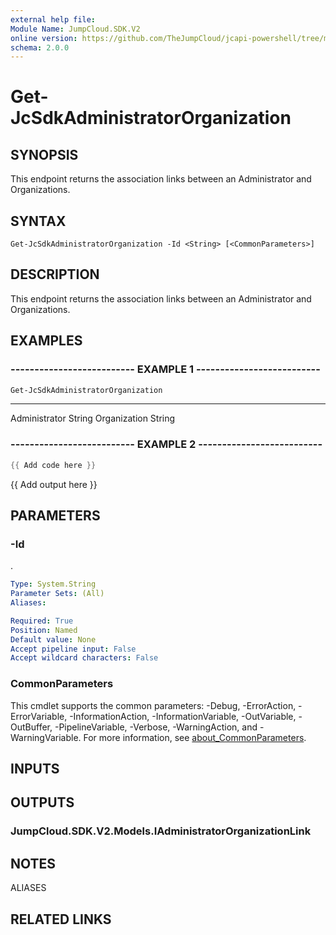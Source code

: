 ```yaml
---
external help file:
Module Name: JumpCloud.SDK.V2
online version: https://github.com/TheJumpCloud/jcapi-powershell/tree/master/SDKs/PowerShell/JumpCloud.SDK.V2/docs/exports/Get-JcSdkAdministratorOrganization.md
schema: 2.0.0
---
```


# Get-JcSdkAdministratorOrganization

## SYNOPSIS
This endpoint returns the association links between an Administrator and Organizations.

## SYNTAX

```
Get-JcSdkAdministratorOrganization -Id <String> [<CommonParameters>]
```

## DESCRIPTION
This endpoint returns the association links between an Administrator and Organizations.

## EXAMPLES

### -------------------------- EXAMPLE 1 --------------------------
```powershell
Get-JcSdkAdministratorOrganization
```

----          ----------
Administrator String
Organization  String

### -------------------------- EXAMPLE 2 --------------------------
```powershell
{{ Add code here }}
```

{{ Add output here }}

## PARAMETERS

### -Id
.

```yaml
Type: System.String
Parameter Sets: (All)
Aliases:

Required: True
Position: Named
Default value: None
Accept pipeline input: False
Accept wildcard characters: False
```

### CommonParameters
This cmdlet supports the common parameters: -Debug, -ErrorAction, -ErrorVariable, -InformationAction, -InformationVariable, -OutVariable, -OutBuffer, -PipelineVariable, -Verbose, -WarningAction, and -WarningVariable. For more information, see [about_CommonParameters](http://go.microsoft.com/fwlink/?LinkID=113216).

## INPUTS

## OUTPUTS

### JumpCloud.SDK.V2.Models.IAdministratorOrganizationLink

## NOTES

ALIASES

## RELATED LINKS

